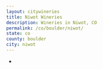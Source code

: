 ```yaml
---
layout: citywineries
title: Niwot Wineries
description: Wineries in Niwot, CO
permalink: /co/boulder/niwot/
state: co
county: boulder
city: niwot
---
```

-

